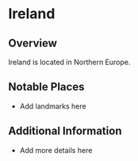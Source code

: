 # Ireland
## Overview
Ireland is located in Northern Europe.

## Notable Places
- Add landmarks here

## Additional Information
- Add more details here
